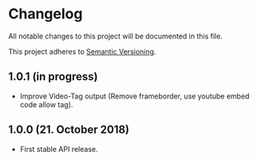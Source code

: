# Changelog

All notable changes to this project will be documented in this file.

This project adheres to [Semantic Versioning](http://semver.org/).

## 1.0.1 (in progress)

+ Improve Video-Tag output (Remove frameborder, use youtube embed code allow tag).

## 1.0.0 (21. October 2018)

+ First stable API release.